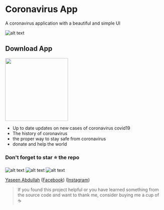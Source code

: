 # Coronavirus App

A coronavirus application with a beautiful and simple UI

![alt text](https://github.com/YaseenAbdullah/coronavirus/blob/master/screenshots/1.png)
## Download App
<a href="https://github.com/YaseenAbdullah/coronavirus/blob/master/screenshots/app-release.apk?raw=true"><img src="https://playerzon.com/asset/download.png" width="200"></img></a>

- Up to date updates on new cases of coronavirus covid19
- The history of coronavirus
- the proper way to stay safe from coronavirus
- donate and help the world
### Don't forget to star ⭐ the repo

![alt text](https://github.com/YaseenAbdullah/coronavirus/blob/master/screenshots/2.png)
![alt text](https://github.com/YaseenAbdullah/coronavirus/blob/master/screenshots/3.png)
![alt text](https://github.com/YaseenAbdullah/coronavirus/blob/master/screenshots/4.png)

[Yaseen Abdullah](https://github.com/YaseenAbdullah) ([Facebook](https://www.facebook.com/yasinyeganeh.MY/))
([Instagram](https://www.instagram.com/yasin.dev/))
> If you found this project helpful or you have learned something from the source code and want to thank me, consider buying me a cup of :coffee:
